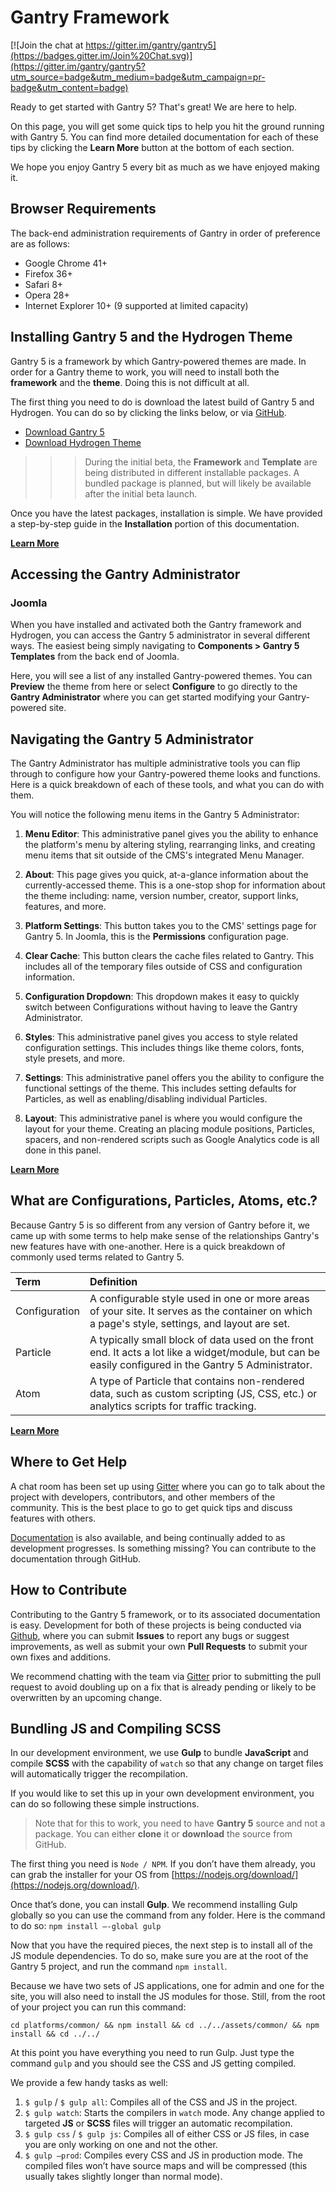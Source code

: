 Gantry Framework
================

[![Join the chat at https://gitter.im/gantry/gantry5](https://badges.gitter.im/Join%20Chat.svg)](https://gitter.im/gantry/gantry5?utm_source=badge&utm_medium=badge&utm_campaign=pr-badge&utm_content=badge)

Ready to get started with Gantry 5? That's great! We are here to help.

On this page, you will get some quick tips to help you hit the ground running with Gantry 5. You can find more detailed documentation for each of these tips by clicking the **Learn More** button at the bottom of each section.

We hope you enjoy Gantry 5 every bit as much as we have enjoyed making it.

## Browser Requirements

The back-end administration requirements of Gantry in order of preference are as follows:

* Google Chrome 41+
* Firefox 36+
* Safari 8+
* Opera 28+
* Internet Explorer 10+ (9 supported at limited capacity)

## Installing Gantry 5 and the Hydrogen Theme

Gantry 5 is a framework by which Gantry-powered themes are made. In order for a Gantry theme to work, you will need to install both the **framework** and the **theme**. Doing this is not difficult at all.

The first thing you need to do is download the latest build of Gantry 5 and Hydrogen. You can do so by clicking the links below, or via [GitHub](http://github.com/gantry/gantry5/).

* [Download Gantry 5](https://github.com/gantry/gantry5/releases/download/5.0.0-beta.5/joomla-pkg_gantry5_v5.0.0-beta.5.zip)
* [Download Hydrogen Theme](https://github.com/gantry/gantry5/releases/download/5.0.0-beta.5/joomla-tpl_g5_hydrogen_v5.0.0-beta.5.zip)

>>> During the initial beta, the **Framework** and **Template** are being distributed in different installable packages. A bundled package is planned, but will likely be available after the initial beta launch.

Once you have the latest packages, installation is simple. We have provided a step-by-step guide in the **Installation** portion of this documentation.

[**Learn More**](http://docs.gantry.org/gantry5/basics/installation)

## Accessing the Gantry Administrator

### Joomla
When you have installed and activated both the Gantry framework and Hydrogen, you can access the Gantry 5 administrator in several different ways. The easiest being simply navigating to **Components > Gantry 5 Templates** from the back end of Joomla.

Here, you will see a list of any installed Gantry-powered themes. You can **Preview** the theme from here or select **Configure** to go directly to the **Gantry Administrator** where you can get started modifying your Gantry-powered site.

## Navigating the Gantry 5 Administrator

The Gantry Administrator has multiple administrative tools you can flip through to configure how your Gantry-powered theme looks and functions. Here is a quick breakdown of each of these tools, and what you can do with them.

You will notice the following menu items in the Gantry 5 Administrator:

1. **Menu Editor**: This administrative panel gives you the ability to enhance the platform's menu by altering styling, rearranging links, and creating menu items that sit outside of the CMS's integrated Menu Manager.

2. **About**: This page gives you quick, at-a-glance information about the currently-accessed theme. This is a one-stop shop for information about the theme including: name, version number, creator, support links, features, and more.

3. **Platform Settings**: This button takes you to the CMS' settings page for Gantry 5. In Joomla, this is the **Permissions** configuration page.

4. **Clear Cache**: This button clears the cache files related to Gantry. This includes all of the temporary files outside of CSS and configuration information.

5. **Configuration Dropdown**: This dropdown makes it easy to quickly switch between Configurations without having to leave the Gantry Administrator.

6. **Styles**: This administrative panel gives you access to style related configuration settings. This includes things like theme colors, fonts, style presets, and more.

7. **Settings**: This administrative panel offers you the ability to configure the functional settings of the theme. This includes setting defaults for Particles, as well as enabling/disabling individual Particles.

8. **Layout**: This administrative panel is where you would configure the layout for your theme. Creating an placing module positions, Particles, spacers, and non-rendered scripts such as Google Analytics code is all done in this panel.

[**Learn More**](http://docs.gantry.org/gantry5/configure/gantry-admin)

## What are Configurations, Particles, Atoms, etc.?

Because Gantry 5 is so different from any version of Gantry before it, we came up with some terms to help make sense of the relationships Gantry's new features have with one-another. Here is a quick breakdown of commonly used terms related to Gantry 5.

| Term          | Definition                                                                                                                                             |
| :-----        | :-----                                                                                                                                                 |
| Configuration | A configurable style used in one or more areas of your site. It serves as the container on which a page's style, settings, and layout are set.         |
| Particle      | A typically small block of data used on the front end. It acts a lot like a widget/module, but can be easily configured in the Gantry 5 Administrator. |
| Atom          | A type of Particle that contains non-rendered data, such as custom scripting (JS, CSS, etc.) or analytics scripts for traffic tracking.                |

[**Learn More**](http://docs.gantry.org/gantry5/basics/terminology)

## Where to Get Help

A chat room has been set up using [Gitter](https://gitter.im/gantry/gantry5) where you can go to talk about the project with developers, contributors, and other members of the community. This is the best place to go to get quick tips and discuss features with others.

[Documentation](http://docs.gantry.org) is also available, and being continually added to as development progresses. Is something missing? You can contribute to the documentation through GitHub.

## How to Contribute

Contributing to the Gantry 5 framework, or to its associated documentation is easy. Development for both of these projects is being conducted via [Github](http://github.com), where you can submit **Issues** to report any bugs or suggest improvements, as well as submit your own **Pull Requests** to submit your own fixes and additions.

We recommend chatting with the team via [Gitter](https://gitter.im/gantry/gantry5) prior to submitting the pull request to avoid doubling up on a fix that is already pending or likely to be overwritten by an upcoming change.

## Bundling JS and Compiling SCSS

In our development environment, we use **Gulp** to bundle **JavaScript** and compile **SCSS** with the capability of `watch` so that any change on target files will automatically trigger the recompilation.

If you would like to set this up in your own development environment, you can do so following these simple instructions.

> Note that for this to work, you need to have **Gantry 5** source and not a package. You can either **clone** it or **download** the source from GitHub.

The first thing you need is `Node / NPM`. If you don’t have them already, you can grab the installer for your OS from [https://nodejs.org/download/](https://nodejs.org/download/).

Once that’s done, you can install **Gulp**. We recommend installing Gulp globally so you can use the command from any folder. Here is the command to do so: `npm install —-global gulp`

Now that you have the required pieces, the next step is to install all of the JS module dependencies. To do so, make sure you are at the root of the Gantry 5 project, and run the command `npm install`.

Because we have two sets of JS applications, one for admin and one for the site, you will also need to install the JS modules for those. Still, from the root of your project you can run this command:

`cd platforms/common/ && npm install && cd ../../assets/common/ && npm install && cd ../../`

At this point you have everything you need to run Gulp. Just type the command `gulp` and you should see the CSS and JS getting compiled.

We provide a few handy tasks as well: 

  1. `$ gulp` / `$ gulp all`: Compiles all of the CSS and JS in the project.
  2. `$ gulp watch`: Starts the compilers in `watch` mode. Any change applied to targeted **JS** or **SCSS** files will trigger an automatic recompilation.
  3. `$ gulp css` / `$ gulp js`: Compiles all of either CSS or JS files, in case you are only working on one and not the other.
  4. `$ gulp —prod`: Compiles every CSS and JS in production mode. The compiled files won’t have source maps and will be compressed (this usually takes slightly longer than normal mode).
